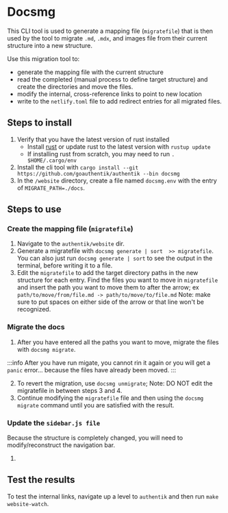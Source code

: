 # Docsmg

This CLI tool is used to generate a mapping file (`migratefile`) that is then used by the tool to migrate `.md`, `.mdx`, and images file from their current structure into a new structure.

Use this migration tool to:

-   generate the mapping file with the current structure
-   read the completed (manual process to define target structure) and create the directories and move the files.
-   modify the internal, cross-reference links to point to new location
-   write to the `netlify.toml` file to add redirect entries for all migrated files.

## Steps to install

1. Verify that you have the latest version of rust installed
    - Install [rust](rustup.rs) or update rust to the latest version with `rustup update`
    - If installing rust from scratch, you may need to run `. $HOME/.cargo/env`
2. Install the cli tool with `cargo install --git https://github.com/goauthentik/authentik --bin docsmg`
3. In the `/website` directory, create a file named `docsmg.env` with the entry of `MIGRATE_PATH=./docs`.

## Steps to use

### Create the mapping file (`migratefile`)

1. Navigate to the `authentik/website` dir.
2. Generate a migratefile with `docsmg generate | sort  >> migratefile`.
   You can also just run `docsmg generate | sort` to see the output in the terminal, before writing it to a file.
3. Edit the `migratefile` to add the target directory paths in the new structure for each entry.
   Find the files you want to move in `migratefile` and insert the path you want to move them to after the arrow; ex `path/to/move/from/file.md -> path/to/move/to/file.md` Note: make sure to put spaces on either side of the arrow or that line won't be recognized.

### Migrate the docs

1. After you have entered all the paths you want to move, migrate the files with `docsmg migrate`.

:::info
After you have run migate, you cannot rin it again or you will get a `panic` error... because the files have already been moved.
:::

2. To revert the migration, use `docsmg unmigrate`; Note: DO NOT edit the migratefile in between steps 3 and 4.
3. Continue modifying the `migratefile` file and then using the `docsmg migrate` command until you are satisfied with the result.

### Update the `sidebar.js file`

Because the structure is completely changed, you will need to modify/reconstruct the navigation bar.

1.

## Test the results

To test the internal links, navigate up a level to `authentik` and then run `make website-watch`.

